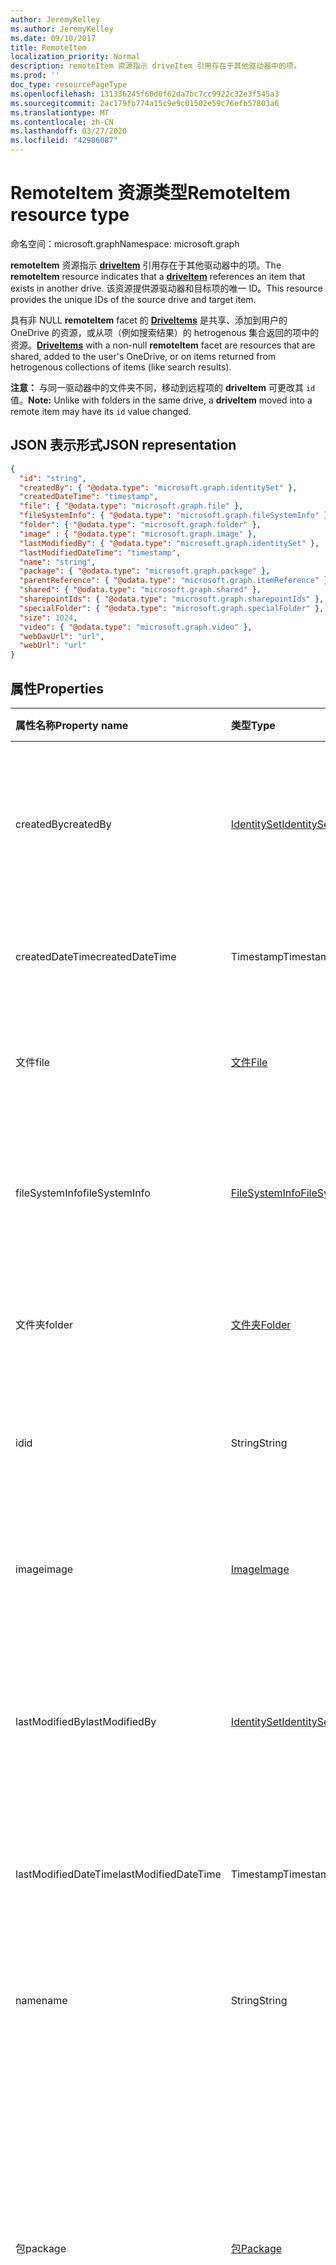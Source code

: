 ```yaml
---
author: JeremyKelley
ms.author: JeremyKelley
ms.date: 09/10/2017
title: RemoteItem
localization_priority: Normal
description: remoteItem 资源指示 driveItem 引用存在于其他驱动器中的项。
ms.prod: ''
doc_type: resourcePageType
ms.openlocfilehash: 131336245f60d0f62da7bc7cc9922c32e3f545a3
ms.sourcegitcommit: 2ac179fb774a15c9e9c01502e59c76efb57803a6
ms.translationtype: MT
ms.contentlocale: zh-CN
ms.lasthandoff: 03/27/2020
ms.locfileid: "42986087"
---
```

# <a name="remoteitem-resource-type"></a><span data-ttu-id="9c285-103">RemoteItem 资源类型</span><span class="sxs-lookup"><span data-stu-id="9c285-103">RemoteItem resource type</span></span>

<span data-ttu-id="9c285-104">命名空间：microsoft.graph</span><span class="sxs-lookup"><span data-stu-id="9c285-104">Namespace: microsoft.graph</span></span>

<span data-ttu-id="9c285-105">**remoteItem** 资源指示 [**driveItem**](driveitem.md) 引用存在于其他驱动器中的项。</span><span class="sxs-lookup"><span data-stu-id="9c285-105">The **remoteItem** resource indicates that a [**driveItem**](driveitem.md) references an item that exists in another drive.</span></span>
<span data-ttu-id="9c285-106">该资源提供源驱动器和目标项的唯一 ID。</span><span class="sxs-lookup"><span data-stu-id="9c285-106">This resource provides the unique IDs of the source drive and target item.</span></span>

<span data-ttu-id="9c285-107">具有非 NULL **remoteItem** facet 的 [**DriveItems**](driveitem.md) 是共享、添加到用户的 OneDrive 的资源，或从项（例如搜索结果）的 hetrogenous 集合返回的项中的资源。</span><span class="sxs-lookup"><span data-stu-id="9c285-107">[**DriveItems**](driveitem.md) with a non-null **remoteItem** facet are resources that are shared, added to the user's OneDrive, or on items returned from hetrogenous collections of items (like search results).</span></span>

<span data-ttu-id="9c285-108">**注意：** 与同一驱动器中的文件夹不同，移动到远程项的 **driveItem** 可更改其 `id` 值。</span><span class="sxs-lookup"><span data-stu-id="9c285-108">**Note:** Unlike with folders in the same drive, a **driveItem** moved into a remote item may have its `id` value changed.</span></span>

## <a name="json-representation"></a><span data-ttu-id="9c285-109">JSON 表示形式</span><span class="sxs-lookup"><span data-stu-id="9c285-109">JSON representation</span></span>

<!-- { "blockType": "resource", 
       "@odata.type": "microsoft.graph.remoteItem", 
       "optionalProperties": ["name", "fileSystemInfo", "file", "folder"] } -->

```json
{
  "id": "string",
  "createdBy": { "@odata.type": "microsoft.graph.identitySet" },
  "createdDateTime": "timestamp",
  "file": { "@odata.type": "microsoft.graph.file" },
  "fileSystemInfo": { "@odata.type": "microsoft.graph.fileSystemInfo" },
  "folder": { "@odata.type": "microsoft.graph.folder" },
  "image" : { "@odata.type": "microsoft.graph.image" },
  "lastModifiedBy": { "@odata.type": "microsoft.graph.identitySet" },
  "lastModifiedDateTime": "timestamp",
  "name": "string",
  "package": { "@odata.type": "microsoft.graph.package" },
  "parentReference": { "@odata.type": "microsoft.graph.itemReference" },
  "shared": { "@odata.type": "microsoft.graph.shared" },
  "sharepointIds": { "@odata.type": "microsoft.graph.sharepointIds" },
  "specialFolder": { "@odata.type": "microsoft.graph.specialFolder" },
  "size": 1024,
  "video": { "@odata.type": "microsoft.graph.video" },
  "webDavUrl": "url",
  "webUrl": "url"
}
```

## <a name="properties"></a><span data-ttu-id="9c285-110">属性</span><span class="sxs-lookup"><span data-stu-id="9c285-110">Properties</span></span>

| <span data-ttu-id="9c285-111">属性名称</span><span class="sxs-lookup"><span data-stu-id="9c285-111">Property name</span></span>        | <span data-ttu-id="9c285-112">类型</span><span class="sxs-lookup"><span data-stu-id="9c285-112">Type</span></span>                                | <span data-ttu-id="9c285-113">说明</span><span class="sxs-lookup"><span data-stu-id="9c285-113">Description</span></span>                                                                                                                                                       |
| :------------------- | :---------------------------------- | :---------------------------------------------------------------------------------------------------------------------------------------------------------------- |
| <span data-ttu-id="9c285-114">createdBy</span><span class="sxs-lookup"><span data-stu-id="9c285-114">createdBy</span></span>            | [<span data-ttu-id="9c285-115">IdentitySet</span><span class="sxs-lookup"><span data-stu-id="9c285-115">IdentitySet</span></span>](identityset.md)       | <span data-ttu-id="9c285-p102">识别创建项目的用户、设备和应用程序。只读。</span><span class="sxs-lookup"><span data-stu-id="9c285-p102">Identity of the user, device, and application which created the item. Read-only.</span></span>                                                                                  |
| <span data-ttu-id="9c285-118">createdDateTime</span><span class="sxs-lookup"><span data-stu-id="9c285-118">createdDateTime</span></span>      | <span data-ttu-id="9c285-119">Timestamp</span><span class="sxs-lookup"><span data-stu-id="9c285-119">Timestamp</span></span>                           | <span data-ttu-id="9c285-p103">创建项的日期和时间。只读。</span><span class="sxs-lookup"><span data-stu-id="9c285-p103">Date and time of item creation. Read-only.</span></span>                                                                                                                        |
| <span data-ttu-id="9c285-122">文件</span><span class="sxs-lookup"><span data-stu-id="9c285-122">file</span></span>                 | [<span data-ttu-id="9c285-123">文件</span><span class="sxs-lookup"><span data-stu-id="9c285-123">File</span></span>](file.md)                     | <span data-ttu-id="9c285-p104">指示远程项是文件。只读。</span><span class="sxs-lookup"><span data-stu-id="9c285-p104">Indicates that the remote item is a file. Read-only.</span></span>                                                                                                              |
| <span data-ttu-id="9c285-126">fileSystemInfo</span><span class="sxs-lookup"><span data-stu-id="9c285-126">fileSystemInfo</span></span>       | [<span data-ttu-id="9c285-127">FileSystemInfo</span><span class="sxs-lookup"><span data-stu-id="9c285-127">FileSystemInfo</span></span>](filesysteminfo.md) | <span data-ttu-id="9c285-p105">本地文件系统中的远程项的有关信息。只读。</span><span class="sxs-lookup"><span data-stu-id="9c285-p105">Information about the remote item from the local file system. Read-only.</span></span>                                                                                          |
| <span data-ttu-id="9c285-130">文件夹</span><span class="sxs-lookup"><span data-stu-id="9c285-130">folder</span></span>               | [<span data-ttu-id="9c285-131">文件夹</span><span class="sxs-lookup"><span data-stu-id="9c285-131">Folder</span></span>](folder.md)                 | <span data-ttu-id="9c285-p106">指示远程项是文件夹。只读。</span><span class="sxs-lookup"><span data-stu-id="9c285-p106">Indicates that the remote item is a folder. Read-only.</span></span>                                                                                                            |
| <span data-ttu-id="9c285-134">id</span><span class="sxs-lookup"><span data-stu-id="9c285-134">id</span></span>                   | <span data-ttu-id="9c285-135">String</span><span class="sxs-lookup"><span data-stu-id="9c285-135">String</span></span>                              | <span data-ttu-id="9c285-p107">驱动器内远程项的唯一标识符。只读。</span><span class="sxs-lookup"><span data-stu-id="9c285-p107">Unique identifier for the remote item in its drive. Read-only.</span></span>                                                                                                    |
| <span data-ttu-id="9c285-138">image</span><span class="sxs-lookup"><span data-stu-id="9c285-138">image</span></span>                | [<span data-ttu-id="9c285-139">Image</span><span class="sxs-lookup"><span data-stu-id="9c285-139">Image</span></span>](image.md)                   | <span data-ttu-id="9c285-p108">图像元数据（如果此项是一个图像）。只读。</span><span class="sxs-lookup"><span data-stu-id="9c285-p108">Image metadata, if the item is an image. Read-only.</span></span>                                                                                               |
| <span data-ttu-id="9c285-142">lastModifiedBy</span><span class="sxs-lookup"><span data-stu-id="9c285-142">lastModifiedBy</span></span>       | [<span data-ttu-id="9c285-143">IdentitySet</span><span class="sxs-lookup"><span data-stu-id="9c285-143">IdentitySet</span></span>](identityset.md)       | <span data-ttu-id="9c285-p109">上次修改项目的用户、设备和应用程序的标识。只读。</span><span class="sxs-lookup"><span data-stu-id="9c285-p109">Identity of the user, device, and application which last modified the item. Read-only.</span></span>                                                                            |
| <span data-ttu-id="9c285-146">lastModifiedDateTime</span><span class="sxs-lookup"><span data-stu-id="9c285-146">lastModifiedDateTime</span></span> | <span data-ttu-id="9c285-147">Timestamp</span><span class="sxs-lookup"><span data-stu-id="9c285-147">Timestamp</span></span>                           | <span data-ttu-id="9c285-p110">上次修改项目的日期和时间。只读。</span><span class="sxs-lookup"><span data-stu-id="9c285-p110">Date and time the item was last modified. Read-only.</span></span>                                                                                                              |
| <span data-ttu-id="9c285-150">name</span><span class="sxs-lookup"><span data-stu-id="9c285-150">name</span></span>                 | <span data-ttu-id="9c285-151">String</span><span class="sxs-lookup"><span data-stu-id="9c285-151">String</span></span>                              | <span data-ttu-id="9c285-p111">可选。远程项的 Filename。只读。</span><span class="sxs-lookup"><span data-stu-id="9c285-p111">Optional. Filename of the remote item. Read-only.</span></span>                                                                                                                 |
| <span data-ttu-id="9c285-155">包</span><span class="sxs-lookup"><span data-stu-id="9c285-155">package</span></span>              | [<span data-ttu-id="9c285-156">包</span><span class="sxs-lookup"><span data-stu-id="9c285-156">Package</span></span>](package.md)               | <span data-ttu-id="9c285-p112">如果存在，则表示此项是一个包，而不是文件夹或文件。包被视为某些上下文中的文件和其他上下文中的文件夹。只读。</span><span class="sxs-lookup"><span data-stu-id="9c285-p112">If present, indicates that this item is a package instead of a folder or file. Packages are treated like files in some contexts and folders in others. Read-only.</span></span> |
| <span data-ttu-id="9c285-160">parentReference</span><span class="sxs-lookup"><span data-stu-id="9c285-160">parentReference</span></span>      | [<span data-ttu-id="9c285-161">ItemReference</span><span class="sxs-lookup"><span data-stu-id="9c285-161">ItemReference</span></span>](itemreference.md)   | <span data-ttu-id="9c285-p113">远程项的父级的属性。只读。</span><span class="sxs-lookup"><span data-stu-id="9c285-p113">Properties of the parent of the remote item. Read-only.</span></span>                                                                                                           |
| <span data-ttu-id="9c285-164">shared</span><span class="sxs-lookup"><span data-stu-id="9c285-164">shared</span></span>               | [<span data-ttu-id="9c285-165">shared</span><span class="sxs-lookup"><span data-stu-id="9c285-165">shared</span></span>](shared.md)                 | <span data-ttu-id="9c285-p114">表示此项已与他人共享，并提供有关项目共享状态的信息。只读。</span><span class="sxs-lookup"><span data-stu-id="9c285-p114">Indicates that the item has been shared with others and provides information about the shared state of the item. Read-only.</span></span>                                       |
| <span data-ttu-id="9c285-168">sharepointIds</span><span class="sxs-lookup"><span data-stu-id="9c285-168">sharepointIds</span></span>        | [<span data-ttu-id="9c285-169">SharepointIds</span><span class="sxs-lookup"><span data-stu-id="9c285-169">SharepointIds</span></span>](sharepointids.md)   | <span data-ttu-id="9c285-p115">为 OneDrive for Business 和 SharePoint 中的项之间的互操作性提供了完整的项标识符集。只读。</span><span class="sxs-lookup"><span data-stu-id="9c285-p115">Provides interop between items in OneDrive for Business and SharePoint with the full set of item identifiers. Read-only.</span></span>                                          |
| <span data-ttu-id="9c285-172">size</span><span class="sxs-lookup"><span data-stu-id="9c285-172">size</span></span>                 | <span data-ttu-id="9c285-173">Int64</span><span class="sxs-lookup"><span data-stu-id="9c285-173">Int64</span></span>                               | <span data-ttu-id="9c285-p116">远程项的大小。只读。</span><span class="sxs-lookup"><span data-stu-id="9c285-p116">Size of the remote item. Read-only.</span></span>                                                                                                                               |
| <span data-ttu-id="9c285-176">specialFolder</span><span class="sxs-lookup"><span data-stu-id="9c285-176">specialFolder</span></span>        | <span data-ttu-id="9c285-177">[specialFolder][]</span><span class="sxs-lookup"><span data-stu-id="9c285-177">[specialFolder][]</span></span>                   | <span data-ttu-id="9c285-p117">如果当前项同时也是一个特殊的文件夹，则返回此 facet。只读。</span><span class="sxs-lookup"><span data-stu-id="9c285-p117">If the current item is also available as a special folder, this facet is returned. Read-only.</span></span>                                                                     |
| <span data-ttu-id="9c285-180">video</span><span class="sxs-lookup"><span data-stu-id="9c285-180">video</span></span>                | [<span data-ttu-id="9c285-181">Video</span><span class="sxs-lookup"><span data-stu-id="9c285-181">Video</span></span>](video.md)                   | <span data-ttu-id="9c285-p118">视频元数据（如果此项是一个视频）。只读。</span><span class="sxs-lookup"><span data-stu-id="9c285-p118">Video metadata, if the item is a video. Read-only.</span></span>                                                                                                    |
| <span data-ttu-id="9c285-184">WebDavUrl</span><span class="sxs-lookup"><span data-stu-id="9c285-184">webDavUrl</span></span>            | <span data-ttu-id="9c285-185">Url</span><span class="sxs-lookup"><span data-stu-id="9c285-185">Url</span></span>                                 | <span data-ttu-id="9c285-186">项的可兼容 DAV 的 URL。</span><span class="sxs-lookup"><span data-stu-id="9c285-186">DAV compatible URL for the item.</span></span>                                                                                                                                  |
| <span data-ttu-id="9c285-187">WebUrl</span><span class="sxs-lookup"><span data-stu-id="9c285-187">webUrl</span></span>               | <span data-ttu-id="9c285-188">Url</span><span class="sxs-lookup"><span data-stu-id="9c285-188">Url</span></span>                                 | <span data-ttu-id="9c285-p119">在浏览器中显示此资源的 URL。只读。</span><span class="sxs-lookup"><span data-stu-id="9c285-p119">URL that displays the resource in the browser. Read-only.</span></span>                                                                                                         |

[specialFolder]: specialfolder.md

## <a name="remarks"></a><span data-ttu-id="9c285-192">注解</span><span class="sxs-lookup"><span data-stu-id="9c285-192">Remarks</span></span>

<span data-ttu-id="9c285-193">有关 **driveItem** 上 facet 的详细信息，请参阅 [driveItem](driveitem.md)。</span><span class="sxs-lookup"><span data-stu-id="9c285-193">For more information about the facets on a **driveItem**, see [driveItem](driveitem.md).</span></span>

<!-- {
  "type": "#page.annotation",
  "description": "The quota facet provides information about how much space the OneDrive has available.",
  "keywords": "quota,available,remaining,used",
  "section": "documentation",
  "tocPath": "Facets/RemoteItem"
} -->
